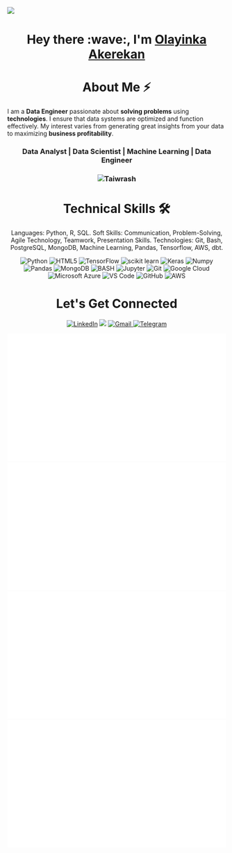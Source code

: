 ![](./prof.gif)
<h1 align="center" >Hey there :wave:, I'm <a href="https://www.linkedin.com/in/olayinkaakerekan/" target="_blank"> Olayinka Akerekan </a></h1>
<!-- <img width="20%" align="right"   src="./passport-crop.png" > -->

<h1 align="center">About Me ⚡</h1>

I am a **Data Engineer** passionate about **solving problems** using **technologies**. I ensure that data systems are optimized and function effectively. My interest varies from generating great insights from your data to maximizing **business profitability**. 

<h3 align="center"> Data Analyst | Data Scientist  | Machine Learning | Data Engineer</h3>

<h3><p align="center"> <img src="https://komarev.com/ghpvc/?username=Taiwrash&label=Profile%20views&color=6805D3&style=flat" alt="Taiwrash" /></p></h3>
   <div align="center">

<h1>Technical Skills 🛠</h1>
   
Languages: Python, R, SQL.
Soft Skills: Communication, Problem-Solving, Agile Technology, Teamwork, Presentation Skills.
Technologies: Git, Bash, PostgreSQL, MongoDB, Machine Learning, Pandas, Tensorflow, AWS, dbt. 


<p align="center"> 
 <img alt="Python" src="https://img.shields.io/badge/python-%2314354C.svg?style=for-the-badge&logo=python&logoColor=white"/>
<img alt="HTML5" src="https://img.shields.io/badge/html5-%23E34F26.svg?&style=for-the-badge&logo=html5&logoColor=white" />
 <img alt="TensorFlow" src="https://img.shields.io/badge/TensorFlow-FF6F00?style=for-the-badge&logo=TensorFlow&logoColor=white" />
 <img alt="scikit learn" src="https://img.shields.io/badge/scikit_learn-F7931E?style=for-the-badge&logo=scikit-learn&logoColor=white" />  
 <img alt="Keras" src="https://img.shields.io/badge/Keras-D00000?style=for-the-badge&logo=Keras&logoColor=white" />
 <img alt="Numpy" src="https://img.shields.io/badge/Numpy-777BB4?style=for-the-badge&logo=numpy&logoColor=white" />
 <img alt="Pandas" src="https://img.shields.io/badge/Pandas-2C2D72?style=for-the-badge&logo=pandas&logoColor=white" />
 <img alt="MongoDB" src="https://img.shields.io/badge/MongoDB-white?style=for-the-badge&logo=mongodb&logoColor=4EA94B" />
    <img alt="BASH" src="https://img.shields.io/badge/Bash-27338e?style=for-the-badge&logo=Bash&logoColor=white" />
    <img alt="Jupyter" src="https://img.shields.io/badge/Jupyter-F37626.svg?&style=for-the-badge&logo=Jupyter&logoColor=white" />
    <img alt="Git" src="https://img.shields.io/badge/Git-F05032?style=for-the-badge&logo=git&logoColor=white" />
    <img alt="Google Cloud" src="https://img.shields.io/badge/Google_Cloud-339933?style=for-the-badge&logo=google-cloud&logoColor=white" />
    <img alt="Microsoft Azure" src="https://img.shields.io/badge/microsoft%20azure-0089D6?style=for-the-badge&logo=microsoft-azure&logoColor=white" />
    <img alt="VS Code" src="https://img.shields.io/badge/Visual_Studio_Code-0078D4?style=for-the-badge&logo=visual%20studio%20code&logoColor=white" />
     <img alt="GitHub" src="https://img.shields.io/badge/GitHub-%2314354C.svg?style=for-the-badge&logo=GitHub&logoColor=white"/>
      <img alt="AWS" src="https://img.shields.io/badge/aws-F7931E?style=for-the-badge&logo=aws&logoColor=white" />
</p>



 <h1 align="center">Let's Get Connected</h1>

<div align="center">


<a  href="https://www.linkedin.com/in/olayinkaakerekan/" target="_blank"><img alt="LinkedIn" src="https://img.shields.io/badge/linkedin%20-%230077B5.svg?&style=for-the-badge&logo=linkedin&logoColor=white" /></a>
<a href="https://twitter.com/_data_alchemist" target="_blank"><img src="https://img.shields.io/badge/twitter-%2300acee.svg?&style=for-the-badge&logo=twitter&logoColor=white&alt=twitter" /></a>
<a href="mailto:olayinkagaiusakerekan@gmail.com"><img  alt="Gmail" src="https://img.shields.io/badge/Gmail-D14836?style=for-the-badge&logo=gmail&logoColor=white" />
<a  href="https://t.me/oakerekan"><img alt=" Telegram" src="https://img.shields.io/badge/Telegram-2CA5E0?style=for-the-badge&logo=telegram&logoColor=white"></a>
   
</div>   
   



 ![](https://raw.githubusercontent.com/oakerekan/github-stat/master/generated/overview.svg#gh-dark-mode-only) 
  ![](https://raw.githubusercontent.com/oakerekan/github-stat/master/generated/overview.svg#gh-light-mode-only)
![](https://raw.githubusercontent.com/oakerekan/github-stat/master/generated/languages.svg#gh-dark-mode-only)
 ![](https://raw.githubusercontent.com/oakerekan/github-stat/master/generated/languages.svg#gh-light-mode-only)


 
